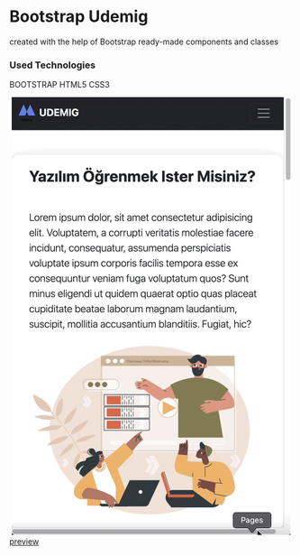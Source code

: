 <h1>Bootstrap Udemig</h1>
<p>created with the help of Bootstrap ready-made components and classes</p>
<h3>Used Technologies</h3>
<p>BOOTSTRAP HTML5 CSS3</p>
<img src="/images/preview.gif" alt="">
<img src="/images/mobile.gif" alt="">
<a href="https://udemigmt.netlify.app/">preview</a>